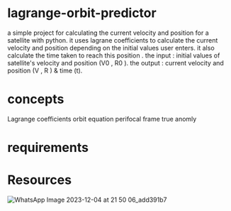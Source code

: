 # lagrange-orbit-predictor
a simple project for calculating  the current velocity and position for a satellite with python.
it uses lagrane coefficients to calculate the current velocity and position depending on the initial values user enters.
it also calculate the time taken to reach this  position .
the input : initial values of satellite's velocity and position (V0 , R0 ).
the output : current velocity and position (V , R ) & time (t).

# concepts 
Lagrange coefficients
orbit equation
perifocal frame 
true anomly 
 
# requirements 


# Resources









![WhatsApp Image 2023-12-04 at 21 50 06_add391b7](https://github.com/NohaFathy/lagrange-orbit-predictor/assets/112027310/4f7df4f1-5f39-469e-b502-88d6888c0293)
